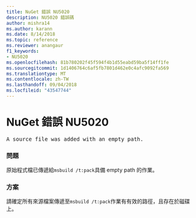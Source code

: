 ```yaml
---
title: NuGet 錯誤 NU5020
description: NU5020 錯誤碼
author: mishra14
ms.author: karann
ms.date: 8/14/2018
ms.topic: reference
ms.reviewer: anangaur
f1_keywords:
- NU5020
ms.openlocfilehash: 81b780202f45f594f4b1d55eabd59ba5f14ff1fe
ms.sourcegitcommit: 1d1406764c6af5fb7801d462e0c4afc9092fa569
ms.translationtype: MT
ms.contentlocale: zh-TW
ms.lasthandoff: 09/04/2018
ms.locfileid: "43547744"
---
```

# <a name="nuget-error-nu5020"></a>NuGet 錯誤 NU5020
<pre>A source file was added with an empty path.</pre>

### <a name="issue"></a>問題

原始程式檔已傳遞給`msbuild /t:pack`具備 empty path 的作業。


### <a name="solution"></a>方案

請確定所有來源檔案傳遞至`msbuild /t:pack`作業有有效的路徑，且存在於磁碟上。

